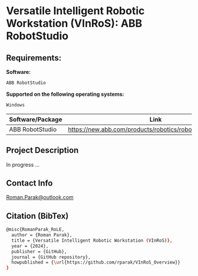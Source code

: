# Versatile Intelligent Robotic Workstation (VInRoS): ABB RobotStudio

## Requirements:

**Software:**
```bash
ABB RobotStudio
```

**Supported on the following operating systems:**
```bash
Windows
```

| Software/Package      | Link                                                                                  |
| --------------------- | ------------------------------------------------------------------------------------- |
| ABB RobotStudio       | https://new.abb.com/products/robotics/robotstudio/downloads                           |


## Project Description

In progress ...

## Contact Info
Roman.Parak@outlook.com

## Citation (BibTex)
```bash
@misc{RomanParak_RoLE,
  author = {Roman Parak},
  title = {Versatile Intelligent Robotic Workstation (VInRoS)},
  year = {2024},
  publisher = {GitHub},
  journal = {GitHub repository},
  howpublished = {\url{https://github.com/rparak/VInRoS_Overview}}
}
